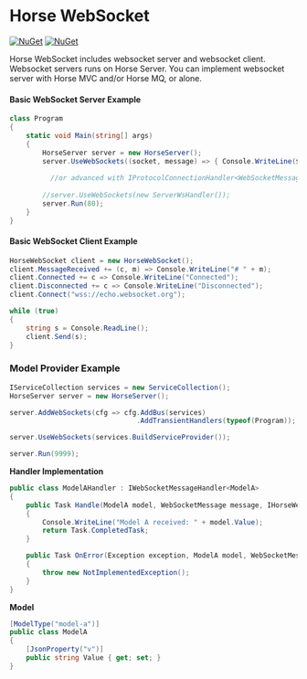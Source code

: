 # Horse WebSocket

[![NuGet](https://img.shields.io/nuget/v/Horse.WebSocket.Client?label=client%20nuget)](https://www.nuget.org/packages/Horse.WebSocket.Client)
[![NuGet](https://img.shields.io/nuget/v/Horse.WebSocket.Server?label=server%20nuget)](https://www.nuget.org/packages/Horse.WebSocket.Server)

Horse WebSocket includes websocket server and websocket client. Websocket servers runs on Horse Server. You can implement websocket server with Horse MVC and/or Horse MQ, or alone.

#### Basic WebSocket Server Example

```C#
class Program
{
    static void Main(string[] args)
    {
        HorseServer server = new HorseServer();
        server.UseWebSockets((socket, message) => { Console.WriteLine($"Received: {message}"); });
    
          //or advanced with IProtocolConnectionHandler<WebSocketMessage> implementation
        
        //server.UseWebSockets(new ServerWsHandler());
        server.Run(80);
    }
}
```

#### Basic WebSocket Client Example

```C#
HorseWebSocket client = new HorseWebSocket();
client.MessageReceived += (c, m) => Console.WriteLine("# " + m);
client.Connected += c => Console.WriteLine("Connected");
client.Disconnected += c => Console.WriteLine("Disconnected");
client.Connect("wss://echo.websocket.org");

while (true)
{
    string s = Console.ReadLine();
    client.Send(s);
}
```
     
### Model Provider Example

```C#
IServiceCollection services = new ServiceCollection();
HorseServer server = new HorseServer();

server.AddWebSockets(cfg => cfg.AddBus(services)
                               .AddTransientHandlers(typeof(Program));

server.UseWebSockets(services.BuildServiceProvider());

server.Run(9999);
```
     
**Handler Implementation**

```C#
public class ModelAHandler : IWebSocketMessageHandler<ModelA>
{
    public Task Handle(ModelA model, WebSocketMessage message, IHorseWebSocket client)
    {
        Console.WriteLine("Model A received: " + model.Value);
        return Task.CompletedTask;
    }

    public Task OnError(Exception exception, ModelA model, WebSocketMessage message, IHorseWebSocket client)
    {
        throw new NotImplementedException();
    }
}
```
    
**Model**

```C#
[ModelType("model-a")]
public class ModelA
{
    [JsonProperty("v")]
    public string Value { get; set; }
}
```


